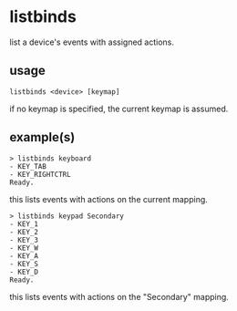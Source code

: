 # listbinds

list a device's events with assigned actions.

## usage

```
listbinds <device> [keymap]
```

if no keymap is specified, the current keymap is assumed.

## example(s)

```
> listbinds keyboard
- KEY_TAB
- KEY_RIGHTCTRL
Ready.
```

this lists events with actions on the current mapping.

```
> listbinds keypad Secondary
- KEY_1
- KEY_2
- KEY_3
- KEY_W
- KEY_A
- KEY_S
- KEY_D
Ready.
```

this lists events with actions on the "Secondary" mapping.
